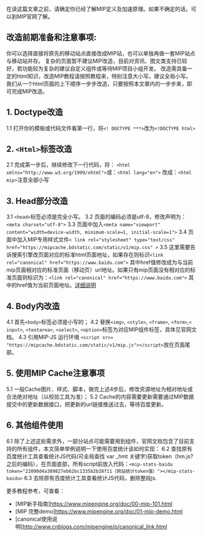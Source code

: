 在读这篇文章之前，请确定你已经了解MIP定义及加速原理。如果不确定的话，可以到MIP官网了解。
## 改造前期准备和注意事项:

你可以选择直接将原先的移动站点直接改成MIP站，也可以单独再做一套MIP站点与移动站并存。
复杂的页面暂不建议MIP改造，目前对资讯、图文类支持已较好，若功能较为复杂的建议自定义组件或等待MIP项目小组开发。
改造需具备一定的html知识，改造MIP教程请按照教程来，特别注意大小写，建议全局小写。
我们从一个html页面的上下顺序一步步改造，只要按照本文章内的一步步来，即可完成MIP改造。

## 1. Doctype改造

1.1 打开你的模板或代码文件看第一行，将`<! DOCTYPE ***>`改为`<!DOCTYPE html>`

## 2. `<Html>`标签改造

2.1 完成第一步后，继续修改下一行代码，将： `<html xmlns="http://www.w3.org/1999/xhtml">`或：`<html lang="en">` 改成：`<html mip>`注意全部小写

## 3. Head部分改造

3.1 `<head>`标签必须是完全小写。
3.2 页面的编码必须是utf-8，修改声明为：`<meta charset="utf-8">`
3.3 页面中加入`<meta name="viewport" content="width=device-width, minimum-scale=1, initial-scale=1">`
3.4 页面中加入MIP专用样式文件`< link rel="stylesheet" type="text/css" href="https://mipcache.bdstatic.com/static/v1/mip.css" >`
3.5 这里需要告诉搜索引擎改页面对应的标准html页面地址，如果存在则标识`<link rel="canonical" href="https://www.baidu.com">` 其中href值修改成为与当前mip页面相对应的标准页面（移动页）url地址。如果只有mip页面没有相对应的标准页面则标识为：`<link rel="canonical" href="https://www.baidu.com">` 其中的href值为当前页面地址。[详细说明](http://www.cnblogs.com/mipengine/p/canonical_link.html)

## 4. Body内改造

4.1 首先`<body>`标签必须是小写的；
4.2 替换`<img>`, `<style>`, `<frame>`, `<form>`,`< input>`, `<textarea>`, `<select>`, `<option>`标签为对应MIP组件标签，具体见官网文档。
4.3 引用MIP-JS 运行环境 `<script src= "https://mipcache.bdstatic.com/static/v1/mip.js"></script>`放在页面尾部。

## 5. 使用MIP Cache注意事项

5.1 一般Cache图片、样式、脚本，做完上述4步后，修改资源地址为相对地址或合法绝对地址（以校验工具为准）；
5.2 Cache的内容需要更新需要通过MIP数据提交中的更新数据接口，把更新的url链接推送过去，等待百度更新。

## 6. 其他组件使用

6.1 除了上述这些需求外，一部分站点可能需要用到组件，官网文档包含了目前支持的所有组件，本文简单举例说明一下使用百度统计该如何实现：
6.2 查找原有百度统计工具查看统计JS代码(可全局查找 var _hmt 关键字)获取token（hm.js?之后的编码），在页面底部，所有script前放入代码：`<mip-stats-baidu token="22090d4a309827eb62bc1335b2b28f11（网站统计token值）"></mip-stats-baidu>`
6.3 去除原有百度统计工具查看统计JS代码，删除整段js.

更多教程参考，可查看：
- [MIP新手指南]https://www.mipengine.org/doc/00-mip-101.html
- [MIP 完整demo]https://www.mipengine.org/doc/01-mip-demo.html
- [canonical使用说明]http://www.cnblogs.com/mipengine/p/canonical_link.html